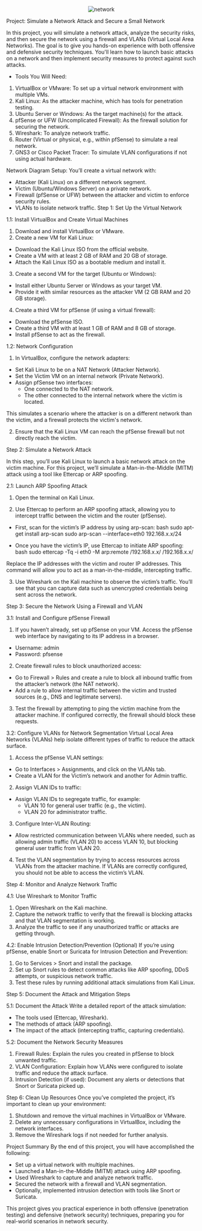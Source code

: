 <p align="center">
<img src="https://i.imgur.com/115agLY.png" alt="network"/>
</p>

Project: Simulate a Network Attack and Secure a Small Network

In this project, you will simulate a network attack, analyze the security risks, and then secure the network using a firewall and VLANs (Virtual Local Area Networks). The goal is to give you hands-on experience with both offensive and defensive security techniques. You'll learn how to launch basic attacks on a network and then implement security measures to protect against such attacks.

- Tools You Will Need:
1. VirtualBox or VMware: To set up a virtual network environment with multiple VMs.
2. Kali Linux: As the attacker machine, which has tools for penetration testing.
3. Ubuntu Server or Windows: As the target machine(s) for the attack.
4. pfSense or UFW (Uncomplicated Firewall): As the firewall solution for securing the network.
5. Wireshark: To analyze network traffic.
6. Router (Virtual or physical, e.g., within pfSense) to simulate a real network.
7. GNS3 or Cisco Packet Tracer: To simulate VLAN configurations if not using actual hardware.

Network Diagram Setup:
You’ll create a virtual network with:

- Attacker (Kali Linux) on a different network segment.
- Victim (Ubuntu/Windows Server) on a private network.
- Firewall (pfSense or UFW) between the attacker and victim to enforce security rules.
- VLANs to isolate network traffic.
Step 1: Set Up the Virtual Network

1.1: Install VirtualBox and Create Virtual Machines
1. Download and install VirtualBox or VMware.
2. Create a new VM for Kali Linux:
- Download the Kali Linux ISO from the official website.
- Create a VM with at least 2 GB of RAM and 20 GB of storage.
- Attach the Kali Linux ISO as a bootable medium and install it.
3. Create a second VM for the target (Ubuntu or Windows):
- Install either Ubuntu Server or Windows as your target VM.
- Provide it with similar resources as the attacker VM (2 GB RAM and 20 GB storage).
4. Create a third VM for pfSense (if using a virtual firewall):
- Download the pfSense ISO.
- Create a third VM with at least 1 GB of RAM and 8 GB of storage.
- Install pfSense to act as the firewall.

1.2: Network Configuration
1. In VirtualBox, configure the network adapters:
- Set Kali Linux to be on a NAT Network (Attacker Network).
- Set the Victim VM on an internal network (Private Network).
- Assign pfSense two interfaces:
  - One connected to the NAT network.
  - The other connected to the internal network where the victim is located.

This simulates a scenario where the attacker is on a different network than the victim, and a firewall protects the victim's network.

2. Ensure that the Kali Linux VM can reach the pfSense firewall but not directly reach the victim.

Step 2: Simulate a Network Attack

In this step, you’ll use Kali Linux to launch a basic network attack on the victim machine. For this project, we’ll simulate a Man-in-the-Middle (MITM) attack using a tool like Ettercap or ARP spoofing.

2.1: Launch ARP Spoofing Attack
1. Open the terminal on Kali Linux.

2. Use Ettercap to perform an ARP spoofing attack, allowing you to intercept traffic between the victim and the router (pfSense).

  - First, scan for the victim’s IP address by using arp-scan:
bash
sudo apt-get install arp-scan
sudo arp-scan --interface=eth0 192.168.x.x/24

  - Once you have the victim’s IP, use Ettercap to initiate ARP spoofing:
bash
sudo ettercap -Tq -i eth0 -M arp:remote /192.168.x.x/ /192.168.x.x/

Replace the IP addresses with the victim and router IP addresses. This command will allow you to act as a man-in-the-middle, intercepting traffic.

3. Use Wireshark on the Kali machine to observe the victim’s traffic. You’ll see that you can capture data such as unencrypted credentials being sent across the network.

Step 3: Secure the Network Using a Firewall and VLAN

3.1: Install and Configure pfSense Firewall

1. If you haven’t already, set up pfSense on your VM. Access the pfSense web interface by navigating to its IP address in a browser.

- Username: admin
- Password: pfsense

2. Create firewall rules to block unauthorized access:

- Go to Firewall > Rules and create a rule to block all inbound traffic from the attacker’s network (the NAT network).
- Add a rule to allow internal traffic between the victim and trusted sources (e.g., DNS and legitimate servers).
  
3. Test the firewall by attempting to ping the victim machine from the attacker machine. If configured correctly, the firewall should block these requests.

3.2: Configure VLANs for Network Segmentation
Virtual Local Area Networks (VLANs) help isolate different types of traffic to reduce the attack surface.

1. Access the pfSense VLAN settings:

- Go to Interfaces > Assignments, and click on the VLANs tab.
- Create a VLAN for the Victim’s network and another for Admin traffic.

2. Assign VLAN IDs to traffic:

- Assign VLAN IDs to segregate traffic, for example:
  - VLAN 10 for general user traffic (e.g., the victim).
  - VLAN 20 for administrator traffic.
  
3. Configure Inter-VLAN Routing:

- Allow restricted communication between VLANs where needed, such as allowing admin traffic (VLAN 20) to access VLAN 10, but blocking general user traffic from VLAN 20.
  
4. Test the VLAN segmentation by trying to access resources across VLANs from the attacker machine. If VLANs are correctly configured, you should not be able to access the victim’s VLAN.

Step 4: Monitor and Analyze Network Traffic

4.1: Use Wireshark to Monitor Traffic
1. Open Wireshark on the Kali machine.
2. Capture the network traffic to verify that the firewall is blocking attacks and that VLAN segmentation is working.
3. Analyze the traffic to see if any unauthorized traffic or attacks are getting through.

4.2: Enable Intrusion Detection/Prevention (Optional)
If you’re using pfSense, enable Snort or Suricata for Intrusion Detection and Prevention:

1. Go to Services > Snort and install the package.
2. Set up Snort rules to detect common attacks like ARP spoofing, DDoS attempts, or suspicious network traffic.
3. Test these rules by running additional attack simulations from Kali Linux.

Step 5: Document the Attack and Mitigation Steps

5.1: Document the Attack
Write a detailed report of the attack simulation:

- The tools used (Ettercap, Wireshark).
- The methods of attack (ARP spoofing).
- The impact of the attack (intercepting traffic, capturing credentials).
  
5.2: Document the Network Security Measures
1. Firewall Rules: Explain the rules you created in pfSense to block unwanted traffic.
2. VLAN Configuration: Explain how VLANs were configured to isolate traffic and reduce the attack surface.
3. Intrusion Detection (if used): Document any alerts or detections that Snort or Suricata picked up.

Step 6: Clean Up Resources
Once you’ve completed the project, it’s important to clean up your environment:

1. Shutdown and remove the virtual machines in VirtualBox or VMware.
2. Delete any unnecessary configurations in VirtualBox, including the network interfaces.
3. Remove the Wireshark logs if not needed for further analysis.

Project Summary
By the end of this project, you will have accomplished the following:

- Set up a virtual network with multiple machines.
- Launched a Man-in-the-Middle (MITM) attack using ARP spoofing.
- Used Wireshark to capture and analyze network traffic.
- Secured the network with a firewall and VLAN segmentation.
- Optionally, implemented intrusion detection with tools like Snort or Suricata.

This project gives you practical experience in both offensive (penetration testing) and defensive (network security) techniques, preparing you for real-world scenarios in network security.
